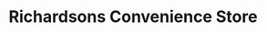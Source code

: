 ---
title: "Richardsons Convenience Store"
url: /st-paul/richardsons-convenience-store/
shop: Lebensmittel
---